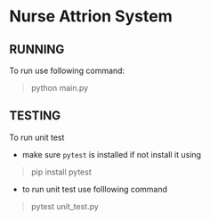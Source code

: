 # Nurse Attrion System

## RUNNING 
To run use following command: 
> python main.py


## TESTING
To run unit test 

- make sure `pytest` is installed if not install it using 
> pip install pytest

- to run unit test use folllowing command 
> pytest unit_test.py

